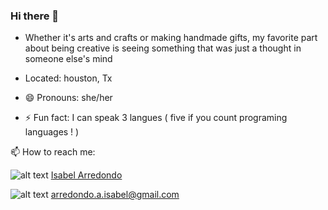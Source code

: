### Hi there 👋

- Whether it's arts and crafts or making handmade gifts, 
my favorite part about being creative is seeing something 
that was just a thought in someone else's mind
- Located: houston, Tx

- 😄 Pronouns: she/her
- ⚡ Fun fact: I can speak 3 langues ( five if you count programing languages ! )


 📫 How to reach me:  


![alt text](https://img.shields.io/badge/LinkedIn-0077B5?style=for-the-badge&logo=linkedin&logoColor=white)
[Isabel Arredondo ](www.linkedin.com/in/isabelarredondo-1107a9186)

![alt text](https://img.shields.io/badge/Gmail-D14836?style=for-the-badge&logo=gmail&logoColor=white)
arredondo.a.isabel@gmail.com


